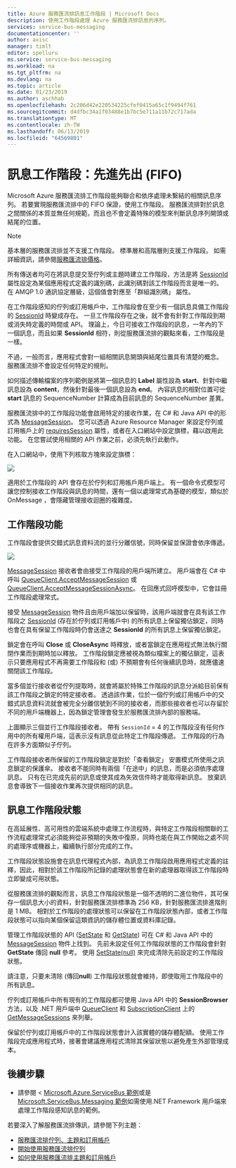 ```yaml
---
title: Azure 服務匯流排訊息工作階段 | Microsoft Docs
description: 使用工作階段處理 Azure 服務匯流排訊息的序列。
services: service-bus-messaging
documentationcenter: ''
author: axisc
manager: timlt
editor: spelluru
ms.service: service-bus-messaging
ms.workload: na
ms.tgt_pltfrm: na
ms.devlang: na
ms.topic: article
ms.date: 01/23/2019
ms.author: aschhab
ms.openlocfilehash: 2c206d42e220534225cfef0415a65c1f9494f761
ms.sourcegitcommit: d4dfbc34a1f03488e1b7bc5e711a11b72c717ada
ms.translationtype: MT
ms.contentlocale: zh-TW
ms.lasthandoff: 06/13/2019
ms.locfileid: "64569801"
---
```

# <a name="message-sessions-first-in-first-out-fifo"></a>訊息工作階段：先進先出 (FIFO) 

Microsoft Azure 服務匯流排工作階段能夠聯合和依序處理未繫結的相關訊息序列。 若要實現服務匯流排中的 FIFO 保證，使用工作階段。 服務匯流排對於訊息之間關係的本質並無任何規範，而且也不會定義特殊的模型來判斷訊息序列開頭或結尾的位置。

> [!NOTE]
> 基本層的服務匯流排並不支援工作階段。 標準層和高階層則支援工作階段。 如需詳細資訊，請參閱[服務匯流排價格](https://azure.microsoft.com/pricing/details/service-bus/)。

所有傳送者均可在將訊息提交至佇列或主題時建立工作階段，方法是將 [SessionId](/dotnet/api/microsoft.azure.servicebus.message.sessionid#Microsoft_Azure_ServiceBus_Message_SessionId) 屬性設定為某個應用程式定義的識別碼，此識別碼對該工作階段而言是唯一的。 在 AMQP 1.0 通訊協定層級，這個值會對應至「群組識別碼」  屬性。

在工作階段感知的佇列或訂用帳戶中，工作階段會在至少有一個訊息具備工作階段的 [SessionId](/dotnet/api/microsoft.azure.servicebus.message.sessionid#Microsoft_Azure_ServiceBus_Message_SessionId) 時變成存在。 一旦工作階段存在之後，就不會有針對工作階段到期或消失時定義的時間或 API。 理論上，今日可接收工作階段的訊息，一年內的下一個訊息，而且如果 **SessionId** 相符，則從服務匯流排的觀點來看，工作階段是一樣。

不過，一般而言，應用程式會對一組相關訊息開頭與結尾位置具有清楚的概念。 服務匯流排不會設定任何特定的規則。

如何描述傳輸檔案的序列範例是將第一個訊息的 **Label** 屬性設為 **start**、針對中繼訊息設為 **content**，然後針對最後一個訊息設為 **end**。 內容訊息的相對位置可從 **start** 訊息的 SequenceNumber  計算成為目前訊息的 SequenceNumber  差異。

服務匯流排中的工作階段功能會啟用特定的接收作業，在 C# 和 Java API 中的形式為 [MessageSession](/dotnet/api/microsoft.servicebus.messaging.messagesession)。 您可以透過 Azure Resource Manager 來設定佇列或訂用帳戶上的 [requiresSession](/azure/templates/microsoft.servicebus/namespaces/queues#property-values) 屬性，或者在入口網站中設定旗標，藉以啟用此功能。 在您嘗試使用相關的 API 作業之前，必須先執行此動作。

在入口網站中，使用下列核取方塊來設定旗標：

![][2]

適用於工作階段的 API 會存在於佇列和訂用帳戶用戶端上。 有一個命令式模型可讓您控制接收工作階段與訊息的時間，還有一個以處理常式為基礎的模型，類似於 OnMessage  ，會隱藏管理接收迴圈的複雜度。

## <a name="session-features"></a>工作階段功能

工作階段會提供交錯式訊息資料流的並行分離信號，同時保留並保證會依序傳遞。

![][1]

[MessageSession](/dotnet/api/microsoft.servicebus.messaging.messagesession) 接收者會由接受工作階段的用戶端所建立。 用戶端會在 C# 中呼叫 [QueueClient.AcceptMessageSession](/dotnet/api/microsoft.servicebus.messaging.queueclient.acceptmessagesession#Microsoft_ServiceBus_Messaging_QueueClient_AcceptMessageSession) 或 [QueueClient.AcceptMessageSessionAsync](/dotnet/api/microsoft.servicebus.messaging.queueclient.acceptmessagesessionasync#Microsoft_ServiceBus_Messaging_QueueClient_AcceptMessageSessionAsync)。 在回應式回呼模型中，它會註冊工作階段處理常式。

接受 [MessageSession](/dotnet/api/microsoft.servicebus.messaging.messagesession) 物件且由用戶端加以保留時，該用戶端就會在具有該工作階段之 [SessionId](/dotnet/api/microsoft.servicebus.messaging.messagesession.sessionid#Microsoft_ServiceBus_Messaging_MessageSession_SessionId) (存在於佇列或訂用帳戶中) 的所有訊息上保留獨佔鎖定，同時也會在具有保留工作階段時仍會送達之 **SessionId** 的所有訊息上保留獨佔鎖定。

鎖定會在呼叫 **Close** 或 **CloseAsync** 時釋放，或者當鎖定在應用程式無法執行關閉作業而到期時加以釋放。 工作階段鎖定應被視為類似檔案上的獨佔鎖定，這表示只要應用程式不再需要工作階段和 (或) 不預期會有任何後續訊息時，就應儘速關閉該工作階段。

當多個並行接收者從佇列提取時，就會將屬於特殊工作階段的訊息分派給目前保有該工作階段之鎖定的特定接收者。 透過該作業，位於一個佇列或訂用帳戶中的交錯式訊息資料流就會被完全分離信號到不同的接收者，而那些接收者也可以存留於不同的用戶端機器上，因為鎖定管理會發生於服務匯流排內部的服務端。

上圖顯示三個並行工作階段接收者。 帶有 `SessionId` = 4 的工作階段沒有任何作用中的所有權用戶端，這表示沒有訊息從此特定工作階段傳遞。 工作階段的行為在許多方面類似子佇列。

工作階段接收者所保留的工作階段鎖定是對於「查看鎖定」  安置模式所使用之訊息鎖定的保護傘。 接收者不能同時有兩個「在途中」的訊息，而是必須依序處理訊息。 只有在已完成先前的訊息或使其成為失效信件時才能取得新訊息。 放棄訊息會導致下一個接收作業再次提供相同的訊息。

## <a name="message-session-state"></a>訊息工作階段狀態

在高延展性、高可用性的雲端系統中處理工作流程時，與特定工作階段相關聯的工作流程處理常式必須能夠從非預期的失敗中復原，同時也能在與工作開始之處不同的處理序或機器上，繼續執行部分完成的工作。

工作階段狀態設施會在訊息代理程式內部，為訊息工作階段啟用應用程式定義的註釋，因此，相對於該工作階段所記錄的處理狀態會在新的處理器取得該工作階段時立即變成可用狀態。

從服務匯流排的觀點而言，訊息工作階段狀態是一個不透明的二進位物件，其可保存一個訊息大小的資料，針對服務匯流排標準為 256 KB，針對服務匯流排進階則是 1 MB。 相對於工作階段的處理狀態可以保留在工作階段狀態內部，或者工作階段狀態可以指向某個保留這類資訊的儲存體位置或資料庫記錄。

管理工作階段狀態的 API ([SetState](/dotnet/api/microsoft.servicebus.messaging.messagesession.setstate#Microsoft_ServiceBus_Messaging_MessageSession_SetState_System_IO_Stream_) 和 [GetState](/dotnet/api/microsoft.servicebus.messaging.messagesession.getstate#Microsoft_ServiceBus_Messaging_MessageSession_GetState)) 可在 C# 和 Java API 中的 [MessageSession](/dotnet/api/microsoft.servicebus.messaging.messagesession) 物件上找到。 先前未設定任何工作階段狀態的工作階段會針對 **GetState** 傳回 **null** 參考。 使用 [SetState(null)](/dotnet/api/microsoft.servicebus.messaging.messagesession.setstate#Microsoft_ServiceBus_Messaging_MessageSession_SetState_System_IO_Stream_) 來完成清除先前設定的工作階段狀態。

請注意，只要未清除 (傳回**null**) 工作階段狀態就會維持，即使取用工作階段中的所有訊息。

佇列或訂用帳戶中所有現有的工作階段都可使用 Java API 中的 **SessionBrowser** 方法，以及 .NET 用戶端中 [QueueClient](/dotnet/api/microsoft.azure.servicebus.queueclient) 和 [SubscriptionClient](/dotnet/api/microsoft.azure.servicebus.subscriptionclient) 上的 [GetMessageSessions](/dotnet/api/microsoft.servicebus.messaging.queueclient.getmessagesessions#Microsoft_ServiceBus_Messaging_QueueClient_GetMessageSessions) 來列舉。

保留於佇列或訂用帳戶中的工作階段狀態會計入該實體的儲存體配額。 使用工作階段完成應用程式時，接著會建議應用程式清除其保留狀態以避免產生外部管理成本。

## <a name="next-steps"></a>後續步驟

- 請參閱 < [Microsoft.Azure.ServiceBus 範例](https://github.com/Azure/azure-service-bus/tree/master/samples/DotNet/Microsoft.Azure.ServiceBus/Sessions)或是[Microsoft.ServiceBus.Messaging 範例](https://github.com/Azure/azure-service-bus/tree/master/samples/DotNet/Microsoft.ServiceBus.Messaging/Sessions)如需使用.NET Framework 用戶端來處理工作階段感知訊息的範例。 

若要深入了解服務匯流排傳訊，請參閱下列主題：

* [服務匯流排佇列、主題和訂用帳戶](service-bus-queues-topics-subscriptions.md)
* [開始使用服務匯流排佇列](service-bus-dotnet-get-started-with-queues.md)
* [如何使用服務匯流排主題和訂用帳戶](service-bus-dotnet-how-to-use-topics-subscriptions.md)

[1]: ./media/message-sessions/sessions.png
[2]: ./media/message-sessions/queue-sessions.png

